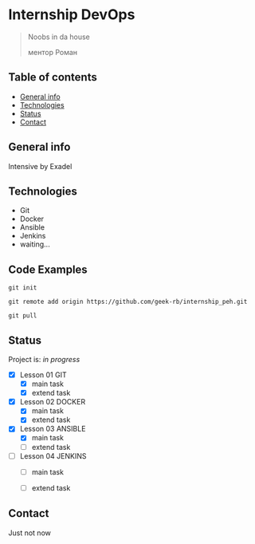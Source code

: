 # Internship DevOps
> Noobs in da house
>
> ментор Роман

## Table of contents
* [General info](#general-info)
* [Technologies](#technologies)
* [Status](#status)
* [Contact](#contact)

## General info
Intensive by Exadel

## Technologies
* Git
* Docker
* Ansible
* Jenkins
* waiting...

## Code Examples
`git init`

`git remote add origin https://github.com/geek-rb/internship_peh.git`

`git pull`


## Status
Project is: _in progress_

- [X] Lesson 01 GIT
    - [x] main task
    - [x] extend task
- [x] Lesson 02 DOCKER
    - [x] main task
    - [x] extend task
- [x] Lesson 03 ANSIBLE
    - [x] main task
    - [ ] extend task
- [ ] Lesson 04 JENKINS
    - [ ] main task
    - [ ] extend task



## Contact
Just not now